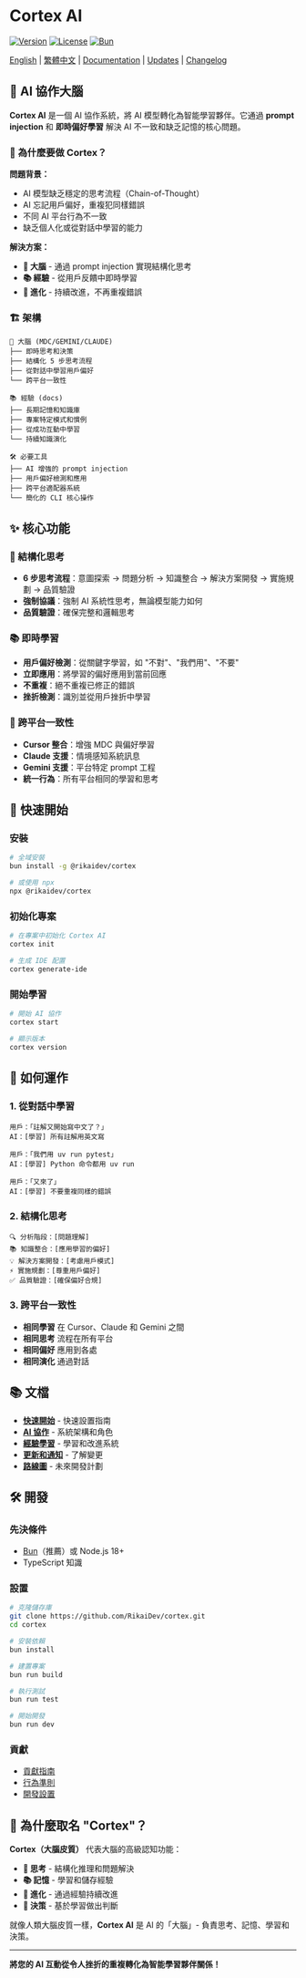 # Cortex AI

[![Version](https://img.shields.io/badge/version-v0.3.1-blue.svg)](https://github.com/RikaiDev/cortex/releases)
[![License](https://img.shields.io/badge/license-MIT-green.svg)](LICENSE)
[![Bun](https://img.shields.io/badge/runtime-Bun-yellow.svg)](https://bun.sh)

[English](README.md) | [繁體中文](README.zh-TW.md) | [Documentation](docs/) | [Updates](docs/updates/) | [Changelog](CHANGELOG.md)

## 🧠 AI 協作大腦

**Cortex AI** 是一個 AI 協作系統，將 AI 模型轉化為智能學習夥伴。它通過 **prompt injection** 和 **即時偏好學習** 解決 AI 不一致和缺乏記憶的核心問題。

### 🎯 **為什麼要做 Cortex？**

**問題背景：**

- AI 模型缺乏穩定的思考流程（Chain-of-Thought）
- AI 忘記用戶偏好，重複犯同樣錯誤
- 不同 AI 平台行為不一致
- 缺乏個人化或從對話中學習的能力

**解決方案：**

- **🧠 大腦** - 通過 prompt injection 實現結構化思考
- **📚 經驗** - 從用戶反饋中即時學習
- **🔄 進化** - 持續改進，不再重複錯誤

### 🏗️ **架構**

```
🧠 大腦 (MDC/GEMINI/CLAUDE)
├── 即時思考和決策
├── 結構化 5 步思考流程
├── 從對話中學習用戶偏好
└── 跨平台一致性

📚 經驗 (docs)
├── 長期記憶和知識庫
├── 專案特定模式和慣例
├── 從成功互動中學習
└── 持續知識演化

🛠️ 必要工具
├── AI 增強的 prompt injection
├── 用戶偏好檢測和應用
├── 跨平台適配器系統
└── 簡化的 CLI 核心操作
```

## ✨ **核心功能**

### **🧠 結構化思考**

- **6 步思考流程**：意圖探索 → 問題分析 → 知識整合 → 解決方案開發 → 實施規劃 → 品質驗證
- **強制協議**：強制 AI 系統性思考，無論模型能力如何
- **品質驗證**：確保完整和邏輯思考

### **📚 即時學習**

- **用戶偏好檢測**：從關鍵字學習，如 "不對"、"我們用"、"不要"
- **立即應用**：將學習的偏好應用到當前回應
- **不重複**：絕不重複已修正的錯誤
- **挫折檢測**：識別並從用戶挫折中學習

### **🔄 跨平台一致性**

- **Cursor 整合**：增強 MDC 與偏好學習
- **Claude 支援**：情境感知系統訊息
- **Gemini 支援**：平台特定 prompt 工程
- **統一行為**：所有平台相同的學習和思考

## 🚀 **快速開始**

### **安裝**

```bash
# 全域安裝
bun install -g @rikaidev/cortex

# 或使用 npx
npx @rikaidev/cortex
```

### **初始化專案**

```bash
# 在專案中初始化 Cortex AI
cortex init

# 生成 IDE 配置
cortex generate-ide
```

### **開始學習**

```bash
# 開始 AI 協作
cortex start

# 顯示版本
cortex version
```

## 🎯 **如何運作**

### **1. 從對話中學習**

```
用戶：「註解又開始寫中文了？」
AI：[學習] 所有註解用英文寫

用戶：「我們用 uv run pytest」
AI：[學習] Python 命令都用 uv run

用戶：「又來了」
AI：[學習] 不要重複同樣的錯誤
```

### **2. 結構化思考**

```
🔍 分析階段：[問題理解]
📚 知識整合：[應用學習的偏好]
💡 解決方案開發：[考慮用戶模式]
⚡ 實施規劃：[尊重用戶偏好]
✅ 品質驗證：[確保偏好合規]
```

### **3. 跨平台一致性**

- **相同學習** 在 Cursor、Claude 和 Gemini 之間
- **相同思考** 流程在所有平台
- **相同偏好** 應用到各處
- **相同演化** 通過對話

## 📚 **文檔**

- **[快速開始](docs/getting-started.md)** - 快速設置指南
- **[AI 協作](docs/ai-collaboration/)** - 系統架構和角色
- **[經驗學習](docs/experiences/)** - 學習和改進系統
- **[更新和通知](docs/updates/)** - 了解變更
- **[路線圖](ROADMAP.md)** - 未來開發計劃

## 🛠️ **開發**

### **先決條件**

- [Bun](https://bun.sh)（推薦）或 Node.js 18+
- TypeScript 知識

### **設置**

```bash
# 克隆儲存庫
git clone https://github.com/RikaiDev/cortex.git
cd cortex

# 安裝依賴
bun install

# 建置專案
bun run build

# 執行測試
bun run test

# 開始開發
bun run dev
```

### **貢獻**

- [貢獻指南](CONTRIBUTING.md)
- [行為準則](CODE_OF_CONDUCT.md)
- [開發設置](docs/development/)

## 🎯 **為什麼取名 "Cortex"？**

**Cortex（大腦皮質）** 代表大腦的高級認知功能：

- **🧠 思考** - 結構化推理和問題解決
- **📚 記憶** - 學習和儲存經驗
- **🔄 進化** - 通過經驗持續改進
- **🎯 決策** - 基於學習做出判斷

就像人類大腦皮質一樣，**Cortex AI** 是 AI 的「大腦」- 負責思考、記憶、學習和決策。

---

**將您的 AI 互動從令人挫折的重複轉化為智能學習夥伴關係！**
